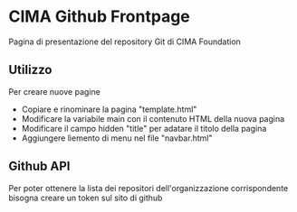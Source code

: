 
# CIMA Github Frontpage

Pagina di presentazione del repository Git di CIMA Foundation


## Utilizzo

Per creare nuove pagine

* Copiare e rinominare la pagina "template.html"
* Modificare la variabile main con il contenuto HTML della nuova pagina
* Modificare il campo hidden "title" per adatare il titolo della pagina
* Aggiungere lìemento di menu nel file "navbar.html"

## Github API

Per poter ottenere la lista dei repositori dell'organizzazione corrispondente bisogna creare un token sul sito di github
